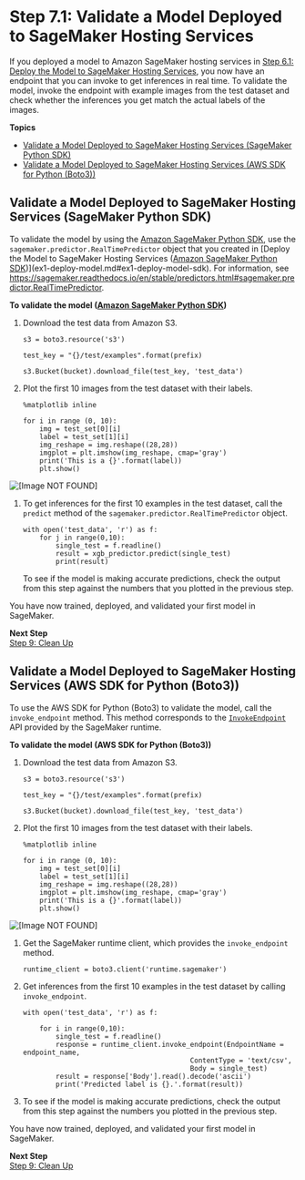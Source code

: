 # Step 7\.1: Validate a Model Deployed to SageMaker Hosting Services<a name="ex1-test-model-endpoint"></a>

If you deployed a model to Amazon SageMaker hosting services in [Step 6\.1: Deploy the Model to SageMaker Hosting Services](ex1-deploy-model.md), you now have an endpoint that you can invoke to get inferences in real time\. To validate the model, invoke the endpoint with example images from the test dataset and check whether the inferences you get match the actual labels of the images\.

**Topics**
+ [Validate a Model Deployed to SageMaker Hosting Services \(SageMaker Python SDK\)](#ex1-test-model-endpoint-sdk)
+ [Validate a Model Deployed to SageMaker Hosting Services \(AWS SDK for Python \(Boto3\)\)](#ex1-test-model-endpoint-boto)

## Validate a Model Deployed to SageMaker Hosting Services \(SageMaker Python SDK\)<a name="ex1-test-model-endpoint-sdk"></a>

To validate the model by using the [Amazon SageMaker Python SDK](https://sagemaker.readthedocs.io), use the `sagemaker.predictor.RealTimePredictor` object that you created in [Deploy the Model to SageMaker Hosting Services \([Amazon SageMaker Python SDK](https://sagemaker.readthedocs.io)\)](ex1-deploy-model.md#ex1-deploy-model-sdk)\. For information, see [https://sagemaker\.readthedocs\.io/en/stable/predictors\.html\#sagemaker\.predictor\.RealTimePredictor](https://sagemaker.readthedocs.io/en/stable/predictors.html#sagemaker.predictor.RealTimePredictor)\.

**To validate the model \([Amazon SageMaker Python SDK](https://sagemaker.readthedocs.io)\)**

1. Download the test data from Amazon S3\.

   ```
   s3 = boto3.resource('s3')
   
   test_key = "{}/test/examples".format(prefix)
   
   s3.Bucket(bucket).download_file(test_key, 'test_data')
   ```

1. Plot the first 10 images from the test dataset with their labels\.

   ```
   %matplotlib inline
                           
   for i in range (0, 10):
       img = test_set[0][i]
       label = test_set[1][i]
       img_reshape = img.reshape((28,28))
       imgplot = plt.imshow(img_reshape, cmap='gray')
       print('This is a {}'.format(label))
       plt.show()
   ```  
![\[Image NOT FOUND\]](http://docs.aws.amazon.com/sagemaker/latest/dg/images/test-digits.png)

1. To get inferences for the first 10 examples in the test dataset, call the `predict` method of the `sagemaker.predictor.RealTimePredictor` object\.

   ```
   with open('test_data', 'r') as f:
       for j in range(0,10):
           single_test = f.readline()
           result = xgb_predictor.predict(single_test)
           print(result)
   ```

   To see if the model is making accurate predictions, check the output from this step against the numbers that you plotted in the previous step\.

You have now trained, deployed, and validated your first model in SageMaker\.

**Next Step**  
[Step 9: Clean Up](ex1-cleanup.md)

## Validate a Model Deployed to SageMaker Hosting Services \(AWS SDK for Python \(Boto3\)\)<a name="ex1-test-model-endpoint-boto"></a>

To use the AWS SDK for Python \(Boto3\) to validate the model, call the `invoke_endpoint` method\. This method corresponds to the [ `InvokeEndpoint`](https://docs.aws.amazon.com/sagemaker/latest/APIReference/API_InvokeEndpoint.html) API provided by the SageMaker runtime\.

**To validate the model \(AWS SDK for Python \(Boto3\)\)**

1. Download the test data from Amazon S3\.

   ```
   s3 = boto3.resource('s3')
   
   test_key = "{}/test/examples".format(prefix)
   
   s3.Bucket(bucket).download_file(test_key, 'test_data')
   ```

1. Plot the first 10 images from the test dataset with their labels\.

   ```
   %matplotlib inline
                           
   for i in range (0, 10):
       img = test_set[0][i]
       label = test_set[1][i]
       img_reshape = img.reshape((28,28))
       imgplot = plt.imshow(img_reshape, cmap='gray')
       print('This is a {}'.format(label))
       plt.show()
   ```  
![\[Image NOT FOUND\]](http://docs.aws.amazon.com/sagemaker/latest/dg/images/test-digits.png)

1. Get the SageMaker runtime client, which provides the `invoke_endpoint` method\.

   ```
   runtime_client = boto3.client('runtime.sagemaker')
   ```

1. Get inferences from the first 10 examples in the test dataset by calling `invoke_endpoint`\.

   ```
   with open('test_data', 'r') as f:
       
       for i in range(0,10):
           single_test = f.readline()
           response = runtime_client.invoke_endpoint(EndpointName = endpoint_name,
                                            ContentType = 'text/csv',
                                            Body = single_test)
           result = response['Body'].read().decode('ascii')
           print('Predicted label is {}.'.format(result))
   ```

1. To see if the model is making accurate predictions, check the output from this step against the numbers you plotted in the previous step\.

You have now trained, deployed, and validated your first model in SageMaker\.

**Next Step**  
[Step 9: Clean Up](ex1-cleanup.md)